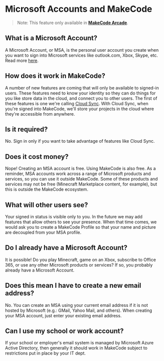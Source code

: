 # Microsoft Accounts and MakeCode

> Note: This feature only available in [**MakeCode Arcade**](https://arcade.makecode.com).

## What is a Microsoft Account?

A Microsoft Account, or MSA, is the personal user account you create when you want to sign into Microsoft services like outlook.com, Xbox, Skype, etc. Read more [here](https://aka.ms/AAdd6f8).

## How does it work in MakeCode?

A number of new features are coming that will only be available to signed-in users. These features need to know your identity so they can do things for you like store data in the cloud, and connect you to other users. The first of these features is one we're calling [Cloud Sync](/identity/cloud-sync.md). With Cloud Sync, when you're signed into MakeCode, we'll store your projects in the cloud where they're accessible from anywhere.

## Is it required?

No. Sign in only if you want to take advantage of features like Cloud Sync.

## Does it cost money?

Nope! Creating an MSA account is free. Using MakeCode is also free. As a reminder, MSA accounts work across a range of Microsoft products and services, so you can use it outside MakeCode. Some of these products and services may not be free (Minecraft Marketplace content, for example), but this is outside the MakeCode ecosystem.

## What will other users see?

Your signed in status is visible only to you. In the future we may add features that allow others to see your presence. When that time comes, we would ask you to create a MakeCode Profile so that your name and picture are decoupled from your MSA profile.

## Do I already have a Microsoft Account?

It is possible! Do you play Minecraft, game on an Xbox, subscribe to Office 365, or use any other Microsoft products or services? If so, you probably already have a Microsoft Account.

## Does this mean I have to create a new email address?

No. You can create an MSA using your current email address if it is not hosted by Microsoft (e.g.: GMail, Yahoo Mail, and others). When creating your MSA account, just enter your existing email address.

## Can I use my school or work account?

If your school or employer's email system is managed by Microsoft Azure Active Directory, then generally it should work in MakeCode subject to restrictions put in place by your IT dept.
